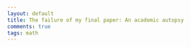 ```yaml
---
layout: default
title: The failure of my final paper: An academic autopsy
comments: true
tags: math
---
```

